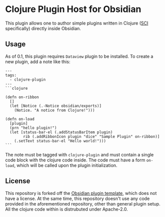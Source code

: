 # Clojure Plugin Host for Obsidian

This plugin allows one to author simple plugins written in Clojure
([SCI](https://github.com/babashka/sci) specifically) directly inside Obsidian.

## Usage

As of 0.1, this plugin requires `Dataview` plugin to be installed. To create a
new plugin, add a note like this:

    ---
    tags:
      - clojure-plugin
    ---
    ```clojure

    (defn on-ribbon
      []
      (let [Notice (.-Notice obsidian/exports)]
        (Notice. "A notice from Clojure!")))

    (defn on-load
      [plugin]
      (prn "hello plugin!")
      (let [status-bar-el (.addStatusBarItem plugin)
            rib (.addRibbonIcon plugin "dice" "Sample Plugin" on-ribbon)]
        (.setText status-bar-el "Hello world!")))
    ```

The note must be tagged with `clojure-plugin` and must contain a single code
block with the clojure code inside. The code must have a form `on-load`, which
will be called upon the plugin initialization.

## License

This repository is forked off the [Obsidian plugin
template](https://github.com/obsidianmd/obsidian-sample-plugin), which does not
have a license. At the same time, this repository doesn't use any code provided
in the aforementioned repository, other than general plugin setup. All the
clojure code within is distrubuted under Apache-2.0.
